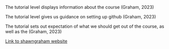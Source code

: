 The tutorial level displays information about the course (Graham, 2023)

The tutorial level gives us guidance on setting up github (Graham, 2023)

The tutorial sets out expectation of what we should get out of the course, as well as the  (Graham, 2023)

[Link to shawngraham website](https://shawngraham.github.io/hist1900/)
